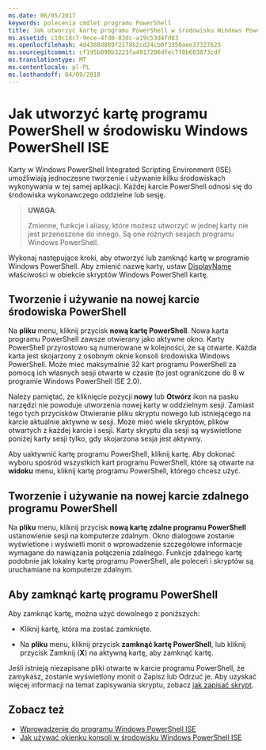 ```yaml
---
ms.date: 06/05/2017
keywords: polecenia cmdlet programu PowerShell
title: Jak utworzyć kartę programu PowerShell w środowisku Windows PowerShell ISE
ms.assetid: c10c18c7-9ece-4fd0-83dc-a19c53d4fd83
ms.openlocfilehash: 4d4388d889f2178b2cd24cb0f3350aee37327625
ms.sourcegitcommit: cf195b090b3223fa4917206dfec7f0b603873cdf
ms.translationtype: MT
ms.contentlocale: pl-PL
ms.lasthandoff: 04/09/2018
---
```

# <a name="how-to-create-a-powershell-tab-in-windows-powershell-ise"></a>Jak utworzyć kartę programu PowerShell w środowisku Windows PowerShell ISE

Karty w Windows PowerShell Integrated Scripting Environment (ISE) umożliwiają jednoczesne tworzenie i używanie kilku środowiskach wykonywania w tej samej aplikacji.
Każdej karcie PowerShell odnosi się do środowiska wykonawczego oddzielne lub sesję.

> **UWAGA**:
>
> Zmienne, funkcje i aliasy, które możesz utworzyć w jednej karty nie jest przenoszone do innego. Są one różnych sesjach programu Windows PowerShell.

Wykonaj następujące kroki, aby otworzyć lub zamknąć kartę w programie Windows PowerShell.
Aby zmienić nazwę karty, ustaw [DisplayName](The-PowerShellTab-Object.md#displayname) właściwości w obiekcie skryptów Windows PowerShell kartę.

## <a name="to-create-and-use-a-new-powershell-tab"></a>Tworzenie i używanie na nowej karcie środowiska PowerShell

Na **pliku** menu, kliknij przycisk **nową kartę PowerShell**. Nowa karta programu PowerShell zawsze otwierany jako aktywne okno.
Karty PowerShell przyrostowo są numerowane w kolejności, że są otwarte.
Każda karta jest skojarzony z osobnym oknie konsoli środowiska Windows PowerShell.
Może mieć maksymalnie 32 kart programu PowerShell za pomocą ich własnych sesji otwarte w czasie (to jest ograniczone do 8 w programie Windows PowerShell ISE 2.0).

Należy pamiętać, że kliknięcie pozycji **nowy** lub **Otwórz** ikon na pasku narzędzi nie powoduje utworzenia nowej karty w oddzielnym sesji.
Zamiast tego tych przycisków Otwieranie pliku skryptu nowego lub istniejącego na karcie aktualnie aktywne w sesji.
Może mieć wiele skryptów, plików otwartych z każdej karcie i sesji.
Karty skryptu dla sesji są wyświetlone poniżej karty sesji tylko, gdy skojarzona sesja jest aktywny.

Aby uaktywnić kartę programu PowerShell, kliknij kartę. Aby dokonać wyboru spośród wszystkich kart programu PowerShell, które są otwarte na **widoku** menu, kliknij kartę programu PowerShell, którego chcesz użyć.

## <a name="to-create-and-use-a-new-remote-powershell-tab"></a>Tworzenie i używanie na nowej karcie zdalnego programu PowerShell

Na **pliku** menu, kliknij przycisk **nową kartę zdalne programu PowerShell** ustanowienie sesji na komputerze zdalnym.
Okno dialogowe zostanie wyświetlone i wyświetli monit o wprowadzenie szczegółowe informacje wymagane do nawiązania połączenia zdalnego.
Funkcje zdalnego kartę podobnie jak lokalny kartę programu PowerShell, ale poleceń i skryptów są uruchamiane na komputerze zdalnym.

## <a name="to-close-a-powershell-tab"></a>Aby zamknąć kartę programu PowerShell

Aby zamknąć kartę, można użyć dowolnego z poniższych:

- Kliknij kartę, która ma zostać zamknięte.

- Na **pliku** menu, kliknij przycisk **zamknąć kartę PowerShell**, lub kliknij przycisk Zamknij (**X**) na aktywną kartę, aby zamknąć kartę.

Jeśli istnieją niezapisane pliki otwarte w karcie programu PowerShell, że zamykasz, zostanie wyświetlony monit o Zapisz lub Odrzuć je.
Aby uzyskać więcej informacji na temat zapisywania skryptu, zobacz [jak zapisać skrypt](How-to-Write-and-Run-Scripts-in-the-Windows-PowerShell-ISE.md#how-to-save-a-script).

## <a name="see-also"></a>Zobacz też

- [Wprowadzenie do programu Windows PowerShell ISE](Introducing-the-Windows-PowerShell-ISE.md)
- [Jak używać okienku konsoli w środowisku Windows PowerShell ISE](How-to-Use-the-Console-Pane-in-the-Windows-PowerShell-ISE.md)